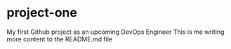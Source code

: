 # project-one
My first Github project as an upcoming DevOps Engineer
This is me writing more content to the README.md file 
